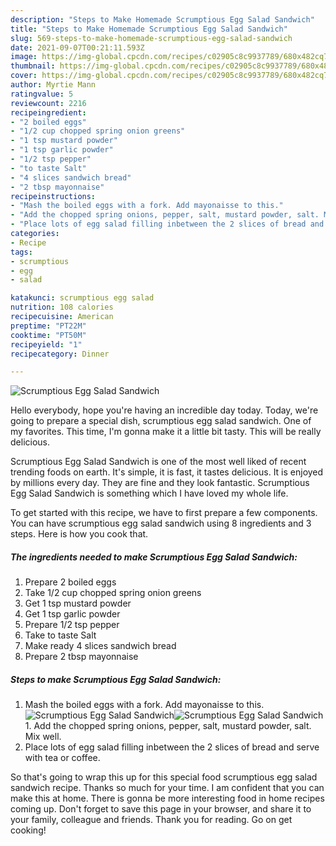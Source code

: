 ```yaml
---
description: "Steps to Make Homemade Scrumptious Egg Salad Sandwich"
title: "Steps to Make Homemade Scrumptious Egg Salad Sandwich"
slug: 569-steps-to-make-homemade-scrumptious-egg-salad-sandwich
date: 2021-09-07T00:21:11.593Z
image: https://img-global.cpcdn.com/recipes/c02905c8c9937789/680x482cq70/scrumptious-egg-salad-sandwich-recipe-main-photo.jpg
thumbnail: https://img-global.cpcdn.com/recipes/c02905c8c9937789/680x482cq70/scrumptious-egg-salad-sandwich-recipe-main-photo.jpg
cover: https://img-global.cpcdn.com/recipes/c02905c8c9937789/680x482cq70/scrumptious-egg-salad-sandwich-recipe-main-photo.jpg
author: Myrtie Mann
ratingvalue: 5
reviewcount: 2216
recipeingredient:
- "2 boiled eggs"
- "1/2 cup chopped spring onion greens"
- "1 tsp mustard powder"
- "1 tsp garlic powder"
- "1/2 tsp pepper"
- "to taste Salt"
- "4 slices sandwich bread"
- "2 tbsp mayonnaise"
recipeinstructions:
- "Mash the boiled eggs with a fork. Add mayonaisse to this."
- "Add the chopped spring onions, pepper, salt, mustard powder, salt. Mix well."
- "Place lots of egg salad filling inbetween the 2 slices of bread and serve with tea or coffee."
categories:
- Recipe
tags:
- scrumptious
- egg
- salad

katakunci: scrumptious egg salad 
nutrition: 108 calories
recipecuisine: American
preptime: "PT22M"
cooktime: "PT50M"
recipeyield: "1"
recipecategory: Dinner

---
```



![Scrumptious Egg Salad Sandwich](https://img-global.cpcdn.com/recipes/c02905c8c9937789/680x482cq70/scrumptious-egg-salad-sandwich-recipe-main-photo.jpg)

Hello everybody, hope you're having an incredible day today. Today, we're going to prepare a special dish, scrumptious egg salad sandwich. One of my favorites. This time, I'm gonna make it a little bit tasty. This will be really delicious.



Scrumptious Egg Salad Sandwich is one of the most well liked of recent trending foods on earth. It's simple, it is fast, it tastes delicious. It is enjoyed by millions every day. They are fine and they look fantastic. Scrumptious Egg Salad Sandwich is something which I have loved my whole life.


To get started with this recipe, we have to first prepare a few components. You can have scrumptious egg salad sandwich using 8 ingredients and 3 steps. Here is how you cook that.

<!--inarticleads1-->

##### The ingredients needed to make Scrumptious Egg Salad Sandwich:

1. Prepare 2 boiled eggs
1. Take 1/2 cup chopped spring onion greens
1. Get 1 tsp mustard powder
1. Get 1 tsp garlic powder
1. Prepare 1/2 tsp pepper
1. Take to taste Salt
1. Make ready 4 slices sandwich bread
1. Prepare 2 tbsp mayonnaise




<!--inarticleads2-->

##### Steps to make Scrumptious Egg Salad Sandwich:

1. Mash the boiled eggs with a fork. Add mayonaisse to this.
<img src="https://img-global.cpcdn.com/steps/cfb6cadd00a498d9/160x128cq70/scrumptious-egg-salad-sandwich-recipe-step-1-photo.jpg" alt="Scrumptious Egg Salad Sandwich"><img src="https://img-global.cpcdn.com/steps/da618a1bb08311cd/160x128cq70/scrumptious-egg-salad-sandwich-recipe-step-1-photo.jpg" alt="Scrumptious Egg Salad Sandwich">1. Add the chopped spring onions, pepper, salt, mustard powder, salt. Mix well.
1. Place lots of egg salad filling inbetween the 2 slices of bread and serve with tea or coffee.




So that's going to wrap this up for this special food scrumptious egg salad sandwich recipe. Thanks so much for your time. I am confident that you can make this at home. There is gonna be more interesting food in home recipes coming up. Don't forget to save this page in your browser, and share it to your family, colleague and friends. Thank you for reading. Go on get cooking!
